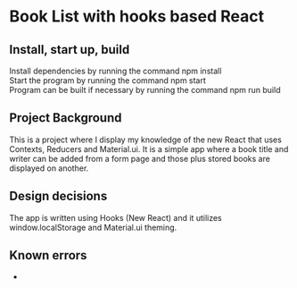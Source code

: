 # Book List with hooks based React

## Install, start up, build

Install dependencies by running the command npm install<br />
Start the program by running the command npm start<br />
Program can be built if necessary by running the command npm run build

## Project Background

This is a project where I display my knowledge of the new React that uses Contexts, Reducers and Material.ui. It is a simple app where a book title and writer can be added from a form page and those plus stored books are displayed on another.<br />

## Design decisions

The app is written using Hooks (New React) and it utilizes window.localStorage and Material.ui theming.

## Known errors

-

